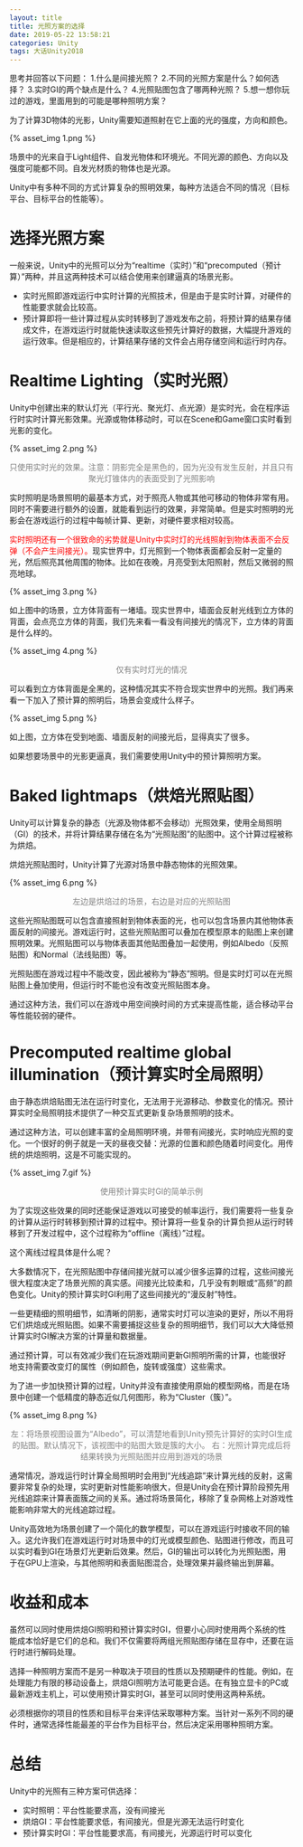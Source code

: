 ```yaml
---
layout: title
title: 光照方案的选择
date: 2019-05-22 13:58:21
categories: Unity
tags: 大话Unity2018
---
```

思考并回答以下问题：
1.什么是间接光照？
2.不同的光照方案是什么？如何选择？
3.实时GI的两个缺点是什么？
4.光照贴图包含了哪两种光照？
5.想一想你玩过的游戏，里面用到的可能是哪种照明方案？

<!--more-->

为了计算3D物体的光影，Unity需要知道照射在它上面的光的强度，方向和颜色。

{% asset_img 1.png %}

场景中的光来自于Light组件、自发光物体和环境光。不同光源的颜色、方向以及强度可能都不同。自发光材质的物体也是光源。

Unity中有多种不同的方式计算复杂的照明效果，每种方法适合不同的情况（目标平台、目标平台的性能等）。

# 选择光照方案

一般来说，Unity中的光照可以分为“realtime（实时）”和“precomputed（预计算）”两种，并且这两种技术可以结合使用来创建逼真的场景光影。

* 实时光照即游戏运行中实时计算的光照技术，但是由于是实时计算，对硬件的性能要求就会比较高。
* 预计算即将一些计算过程从实时转移到了游戏发布之前，将预计算的结果存储成文件，在游戏运行时就能快速读取这些预先计算好的数据，大幅提升游戏的运行效率。但是相应的，计算结果存储的文件会占用存储空间和运行时内存。

# Realtime Lighting（实时光照）

Unity中创建出来的默认灯光（平行光、聚光灯、点光源）是实时光，会在程序运行时实时计算光影效果。光源或物体移动时，可以在Scene和Game窗口实时看到光影的变化。

{% asset_img 2.png %}
<center><font color="gray">只使用实时光的效果。注意：阴影完全是黑色的，因为光没有发生反射，并且只有聚光灯锥体内的表面受到了光照影响</font></center>

实时照明是场景照明的最基本方式，对于照亮人物或其他可移动的物体非常有用。同时不需要进行额外的设置，就能看到运行的效果，非常简单。但是实时照明的光影会在游戏运行的过程中每帧计算、更新，对硬件要求相对较高。

<span style="color:red;">实时照明还有一个很致命的劣势就是Unity中实时灯的光线照射到物体表面不会反弹（不会产生间接光）。</span>现实世界中，灯光照到一个物体表面都会反射一定量的光，然后照亮其他周围的物体。比如在夜晚，月亮受到太阳照射，然后又微弱的照亮地球。

{% asset_img 3.png %}

如上图中的场景，立方体背面有一堵墙。现实世界中，墙面会反射光线到立方体的背面，会点亮立方体的背面，我们先来看一看没有间接光的情况下，立方体的背面是什么样的。

{% asset_img 4.png %}
<center><font color="gray">仅有实时灯光的情况</font></center>

可以看到立方体背面是全黑的，这种情况其实不符合现实世界中的光照。我们再来看一下加入了预计算的照明后，场景会变成什么样子。

{% asset_img 5.png %}

如上图，立方体在受到地面、墙面反射的间接光后，显得真实了很多。

如果想要场景中的光影更逼真，我们需要使用Unity中的预计算照明方案。

# Baked lightmaps（烘焙光照贴图）

Unity可以计算复杂的静态（光源及物体都不会移动）光照效果，使用全局照明（GI）的技术，并将计算结果存储在名为“光照贴图”的贴图中。这个计算过程被称为烘焙。

烘焙光照贴图时，Unity计算了光源对场景中静态物体的光照效果。

{% asset_img 6.png %}
<center><font color="gray">左边是烘焙过的场景，右边是对应的光照贴图</font></center>

这些光照贴图既可以包含直接照射到物体表面的光，也可以包含场景内其他物体表面反射的间接光。游戏运行时，这些光照贴图可以叠加在模型原本的贴图上来创建照明效果。光照贴图可以与物体表面其他贴图叠加一起使用，例如Albedo（反照贴图）和Normal（法线贴图）等。

光照贴图在游戏过程中不能改变，因此被称为“静态”照明。但是实时灯可以在光照贴图上叠加使用，但运行时不能也没有改变光照贴图本身。

通过这种方法，我们可以在游戏中用空间换时间的方式来提高性能，适合移动平台等性能较弱的硬件。

# Precomputed realtime global illumination（预计算实时全局照明）

由于静态烘焙贴图无法在运行时变化，无法用于光源移动、参数变化的情况。预计算实时全局照明技术提供了一种交互式更新复杂场景照明的技术。

通过这种方法，可以创建丰富的全局照明环境，并带有间接光，实时响应光照的变化。一个很好的例子就是一天的昼夜交替：光源的位置和颜色随着时间变化。用传统的烘焙照明，这是不可能实现的。

{% asset_img 7.gif %}
<center><font color="gray">使用预计算实时GI的简单示例</font></center>

为了实现这些效果的同时还能保证游戏以可接受的帧率运行，我们需要将一些复杂的计算从运行时转移到预计算的过程中。预计算将一些复杂的计算负担从运行时转移到了开发过程中，这个过程称为“offline（离线）”过程。

这个离线过程具体是什么呢？

大多数情况下，在光照贴图中存储间接光就可以减少很多运算的过程，这些间接光很大程度决定了场景光照的真实感。间接光比较柔和，几乎没有刺眼或“高频”的颜色变化。Unity的预计算实时GI利用了这些间接光的“漫反射”特性。

一些更精细的照明细节，如清晰的阴影，通常实时灯可以渲染的更好，所以不用将它们烘焙成光照贴图。如果不需要捕捉这些复杂的照明细节，我们可以大大降低预计算实时GI解决方案的计算量和数据量。

通过预计算，可以有效减少我们在玩游戏期间更新GI照明所需的计算，也能很好地支持需要改变灯的属性（例如颜色，旋转或强度）这些需求。

为了进一步加快预计算的过程，Unity并没有直接使用原始的模型网格，而是在场景中创建一个低精度的静态近似几何图形，称为“Cluster（簇）”。

{% asset_img 8.png %}
<center><font color="gray">左：将场景视图设置为“Albedo”，可以清楚地看到Unity预先计算好的实时GI生成的贴图。默认情况下，该视图中的贴图大致是簇的大小。
右：光照计算完成后将结果转换为光照贴图并应用到游戏的场景 </font></center>

通常情况，游戏运行时计算全局照明时会用到“光线追踪”来计算光线的反射，这需要非常复杂的处理，实时更新对性能影响很大，但是Unity会在预计算阶段预先用光线追踪来计算表面簇之间的关系。通过将场景简化，移除了复杂网格上对游戏性能影响非常大的光线追踪过程。

Unity高效地为场景创建了一个简化的数学模型，可以在游戏运行时接收不同的输入。这允许我们在游戏运行时对场景中的灯光或模型颜色、贴图进行修改，而且可以实时看到GI在场景灯光更新后效果。然后，GI的输出可以转化为光照贴图，用于在GPU上渲染，与其他照明和表面贴图混合，处理效果并最终输出到屏幕。

# 收益和成本

虽然可以同时使用烘焙GI照明和预计算实时GI，但要小心同时使用两个系统的性能成本恰好是它们的总和。我们不仅需要将两组光照贴图存储在显存中，还要在运行时进行解码处理。

选择一种照明方案而不是另一种取决于项目的性质以及预期硬件的性能。例如，在处理能力有限的移动设备上，烘焙GI照明方法可能更合适。在有独立显卡的PC或最新游戏主机上，可以使用预计算实时GI，甚至可以同时使用这两种系统。

必须根据你的项目的性质和目标平台来评估采取哪种方案。当针对一系列不同的硬件时，通常选择性能最差的平台作为目标平台，然后决定采用哪种照明方案。

# 总结

Unity中的光照有三种方案可供选择：
* 实时照明：平台性能要求高，没有间接光
* 烘焙GI：平台性能要求低，有间接光，但是光源无法运行时变化
* 预计算实时GI：平台性能要求高，有间接光，光源运行时可以变化